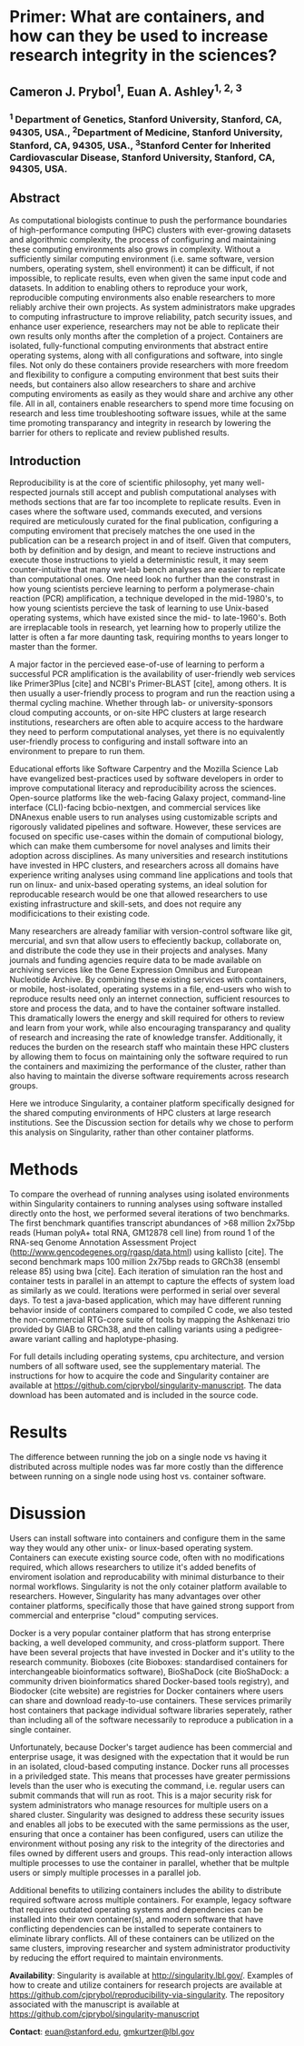 # Primer: What are containers, and how can they be used to increase research integrity in the sciences?

## Cameron J. Prybol<sup>1</sup>, Euan A. Ashley<sup>1, 2, 3</sup>

### <sup>1</sup> Department of Genetics, Stanford University, Stanford, CA, 94305, USA., <sup>2</sup>Department of Medicine, Stanford University, Stanford, CA, 94305, USA., <sup>3</sup>Stanford Center for Inherited Cardiovascular Disease, Stanford University, Stanford, CA, 94305, USA.

## Abstract

As computational biologists continue to push the performance boundaries of high-performance computing (HPC) clusters with ever-growing datasets and algorithmic complexity, the process of configuring and maintaining these computing environments also grows in complexity. Without a sufficiently similar computing environment (i.e. same software, version numbers, operating system, shell environment) it can be difficult, if not impossible, to replicate results, even when given the same input code and datasets. In addition to enabling others to reproduce your work, reproducible computing environments also enable researchers to more reliably archive their own projects. As system administrators make upgrades to computing infrastructure to improve reliability, patch security issues, and enhance user experience, researchers may not be able to replicate their own results only months after the completion of a project. Containers are isolated, fully-functional computing environments that abstract entire operating systems, along with all configurations and software, into single files. Not only do these containers provide researchers with more freedom and flexibility to configure a computing environment that best suits their needs, but containers also allow researchers to share and archive computing enviroments as easily as they would share and archive any other file. All in all, containers enable researchers to spend more time focusing on research and less time troubleshooting software issues, while at the same time promoting transparancy and integrity in research by lowering the barrier for others to replicate and review published results.

## Introduction

Reproducibility is at the core of scientific philosophy, yet many well-respected journals still accept and publish computational analyses with methods sections that are far too incomplete to replicate results. Even in cases where the software used, commands executed, and versions required are meticulously curated for the final publication, configuring a computing enviroment that precisely matches the one used in the publication can be a research project in and of itself. Given that computers, both by definition and by design, and meant to recieve instructions and execute those instructions to yield a deterministic result, it may seem counter-intuitive that many wet-lab bench analyses are easier to replicate than computational ones. One need look no further than the constrast in how young scientists percieve learning to perform a polymerase-chain reaction (PCR) amplification, a technique developed in the mid-1980's, to how young scientists percieve the task of learning to use Unix-based operating systems, which have existed since the mid- to late-1960's. Both are irreplacable tools in research, yet learning how to properly utilize the latter is often a far more daunting task, requiring months to years longer to master than the former.

A major factor in the percieved ease-of-use of learning to perform a successful PCR amplification is the availability of user-friendly web services like Primer3Plus [cite] and NCBI's Primer-BLAST [cite], among others. It is then usually a user-friendly process to program and run the reaction using a thermal cycling machine. Whether through lab- or university-sponsors cloud computing accounts, or on-site HPC clusters at large research institutions, researchers are often able to acquire access to the hardware they need to perform computational analyses, yet there is no equivalently user-friendly process to configuring and install software into an environment to prepare to run them.

Educational efforts like Software Carpentry and the Mozilla Science Lab have evangelized best-practices used by software developers in order to improve computational literacy and reproducibility across the sciences. Open-source platforms like the web-facing Galaxy project, command-line interface (CLI)-facing bcbio-nextgen, and commercial services like DNAnexus enable users to run analyses using customizable scripts and rigorously validated pipelines and software. However, these services are focused on specific use-cases within the domain of computional biology, which can make them cumbersome for novel analyses and limits their adoption across disciplines. As many universities and research institutions have invested in HPC clusters, and researchers across all domains have experience writing analyses using command line applications and tools that run on linux- and unix-based operating systems, an ideal solution for reproducable research would be one that allowed researchers to use existing infrastructure and skill-sets, and does not require any modificications to their existing code.

Many researchers are already familiar with version-control software like git, mercurial, and svn that allow users to effeciently backup, collaborate on, and distribute the code they use in their projects and analyses. Many journals and funding agencies require data to be made available on archiving services like the Gene Expression Omnibus and European Nucleotide Archive. By combining these existing services with containers, or mobile, host-isolated, operating systems in a file, end-users who wish to reproduce results need only an internet connection, sufficient resources to store and process the data, and to have the container software installed. This dramatically lowers the energy and skill required for others to review and learn from your work, while also encouraging transparancy and quality of research and increasing the rate of knowledge transfer. Additionally, it reduces the burden on the research staff who maintain these HPC clusters by allowing them to focus on maintaining only the software required to run the containers and maximizing the performance of the cluster, rather than also having to maintain the diverse software requirements across research groups.

Here we introduce Singularity, a container platform specifically designed for the shared computing environments of HPC clusters at large research institutions. See the Discussion section for details why we chose to perform this analysis on Singularity, rather than other container platforms.

# Methods

To compare the overhead of running analyses using isolated environments within Singularity containers to running analyses using software installed directly onto the host, we performed several iterations of two benchmarks. The first benchmark quantifies transcript abundances of >68 million 2x75bp reads (Human polyA+ total RNA, GM12878 cell line) from round 1 of the RNA-seq Genome Annotation Assessment Project (http://www.gencodegenes.org/rgasp/data.html) using kallisto [cite]. The second benchmark maps 100 million 2x75bp reads to GRCh38 (ensembl release 85) using bwa [cite]. Each iteration of simulation ran the host and container tests in parallel in an attempt to capture the effects of system load as similarly as we could. Iterations were performed in serial over several days. To test a java-based application, which may have different running behavior inside of containers compared to compiled C code, we also tested the non-commercial RTG-core suite of tools by mapping the Ashkenazi trio provided by GIAB to GRCh38, and then calling variants using a pedigree-aware variant calling and haplotype-phasing.

For full details including operating systems, cpu architecture, and version numbers of all software used, see the supplementary material. The instructions for how to acquire the code and Singularity container are available at https://github.com/cjprybol/singularity-manuscript. The data download has been automated and is included in the source code.

# Results

The difference between running the job on a single node vs having it distributed across multiple nodes was far more costly than the difference between running on a single node using host vs. container software.

# Disussion

Users can install software into containers and configure them in the same way they would any other unix- or linux-based operating system. Containers can execute existing source code, often with no modifications required, which allows researchers to utilize it's added benefits of enviroment isolation and reproducability with minimal disturbance to their normal workflows. Singularity is not the only cotainer platform available to researchers. However, Singularity has many advantages over other container platforms, specifically those that have gained strong support from commercial and enterprise "cloud" computing services.

Docker is a very popular container platform that has strong enterprise backing, a well developed community, and cross-platform support. There have been several projects that have invested in Docker and it's utility to the research community. Bioboxes (cite Bioboxes: standardised containers for interchangeable bioinformatics software), BioShaDock (cite BioShaDock: a community driven bioinformatics shared Docker-based tools registry), and Biodocker (cite website) are registries for Docker containers where users can share and download ready-to-use containers. These services primarily host containers that package individual software libraries seperately, rather than including all of the software necessarily to reproduce a publication in a single container.

Unfortunately, because Docker's target audience has been commercial and enterprise usage, it was designed with the expectation that it would be run in an isolated, cloud-based computing instance. Docker runs all processes in a priviledged state. This means that processes have greater permissions levels than the user who is executing the command, i.e. regular users can submit commands that will run as root. This is a major security risk for system administrators who manage resources for multiple users on a shared cluster. Singularity was designed to address these security issues and enables all jobs to be executed with the same permissions as the user, ensuring that once a container has been configured, users can utilize the environment without posing any risk to the integrity of the directories and files owned by different users and groups. This read-only interaction allows multiple processes to use the container in parallel, whether that be multple users or simply multiple processes in a parallel job.

Additional benefits to utilizing containers includes the ability to distribute required software across multiple containers. For example, legacy software that requires outdated operating systems and dependencies can be installed into their own container(s), and modern software that have conflicting dependencies can be installed to seperate containers to eliminate library conflicts. All of these containers can be utilized on the same clusters, improving researcher and system administrator productivity by reducing the effort required to maintain environments.

**Availability**: Singularity is available at http://singularity.lbl.gov/. Examples of how to create and utilize containers for research projects are available at https://github.com/cjprybol/reproducibility-via-singularity. The repository associated with the manuscript is available at https://github.com/cjprybol/singularity-manuscript

**Contact**: euan@stanford.edu, gmkurtzer@lbl.gov
